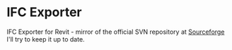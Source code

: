IFC Exporter
============

IFC Exporter for Revit - mirror of the official SVN repository at [Sourceforge](http://sourceforge.net/p/ifcexporter/code/)
I'll try to keep it up to date.
